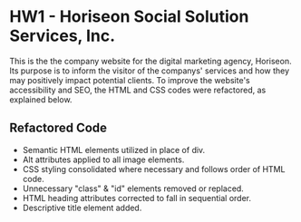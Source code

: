 # HW1 - Horiseon Social Solution Services, Inc.

This is the the company website for the digital marketing agency, Horiseon.
Its purpose is to inform the visitor of the companys' services and how they may positively impact potential clients.
To improve the website's accessibility and SEO, the HTML and CSS codes were refactored, as explained below.


## Refactored Code

* Semantic HTML elements utilized in place of div.
* Alt attributes applied to all image elements.
* CSS styling consolidated where necessary and follows order of HTML code.
* Unnecessary "class" & "id" elements removed or replaced.
* HTML heading attributes corrected to fall in sequential order.
* Descriptive title element added.





